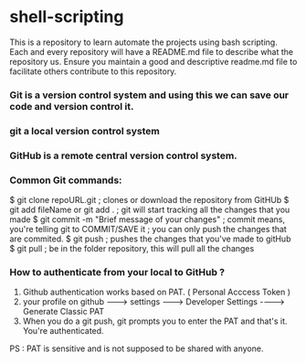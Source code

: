 # shell-scripting
This is a repository to learn automate the projects using bash scripting.
Each and every repository will have a README.md file to describe what the repository us. Ensure you maintain a good and descriptive readme.md file to facilitate others contribute to this repository.

### Git is a version control system and using this we can save our code and version control it.
### git a local version control system
### GitHub is a remote central version control system.
### Common Git commands:


 $ git clone repoURL.git                         ; clones or download the repository from GitHUb
 $ git add fileName  or   git add .              ; git will start tracking all the changes that you made 
 $ git commit -m "Brief message of your changes" ; commit means, you're telling git to COMMIT/SAVE it ; you can only push the changes that are commited.
 $ git push                                      ; pushes the changes that you've made to gitHub 
 $ git pull                                      ; be in the folder repository, this will pull all the changes


### How to authenticate from your local to GitHub ?
1) Github authentication works based on PAT. ( Personal Acccess Token )
2) your profile on github ---> settings ---> Developer Settings  ----> Generate Classic PAT 
3) When you do a git push, git prompts you to enter the PAT and that's it. You're authenticated.

PS : PAT is sensitive and is not supposed to be shared with anyone.
